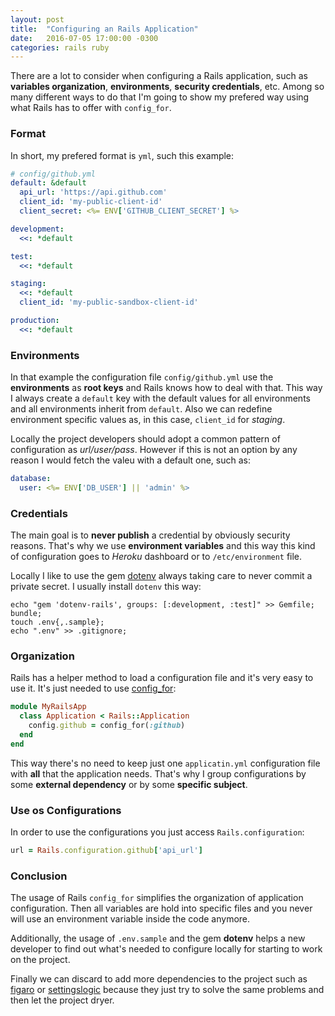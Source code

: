 ```yaml
---
layout: post
title:  "Configuring an Rails Application"
date:   2016-07-05 17:00:00 -0300
categories: rails ruby
---
```


There are a lot to consider when configuring a Rails application, such as **variables organization**, **environments**, **security credentials**, etc. Among so many different ways to do that I'm going to show my prefered way using what Rails has to offer with `config_for`.

### Format

In short, my prefered format is `yml`, such this example:

```yml
# config/github.yml
default: &default
  api_url: 'https://api.github.com'
  client_id: 'my-public-client-id'
  client_secret: <%= ENV['GITHUB_CLIENT_SECRET'] %>

development:
  <<: *default

test:
  <<: *default

staging:
  <<: *default
  client_id: 'my-public-sandbox-client-id'

production:
  <<: *default
```

### Environments

In that example the configuration file `config/github.yml` use the **environments** as **root keys** and Rails knows how to deal with that. This way I always create a `default` key with the default values for all environments and all environments inherit from `default`. Also we can redefine environment specific values as, in this case, `client_id` for *staging*.

Locally the project developers should adopt a common pattern of configuration as *url/user/pass*. However if this is not an option by any reason I would fetch the valeu with a default one, such as:

```yml
database:
  user: <%= ENV['DB_USER'] || 'admin' %>
```

### Credentials

The main goal is to **never publish** a credential by obviously security reasons. That's why we use **environment variables** and this way this kind of configuration goes to *Heroku* dashboard or to `/etc/environment` file.

Locally I like to use the gem [dotenv](https://github.com/bkeepers/dotenv) always taking care to never commit a private secret. I usually install `dotenv` this way:

```shell
echo "gem 'dotenv-rails', groups: [:development, :test]" >> Gemfile;
bundle;
touch .env{,.sample};
echo ".env" >> .gitignore;
```

### Organization

Rails has a helper method to load a configuration file and it's very easy to use it. It's just needed to use [config_for](http://api.rubyonrails.org/classes/Rails/Application.html#method-i-config_for):

```ruby
module MyRailsApp
  class Application < Rails::Application
    config.github = config_for(:github)
  end
end
```

This way there's no need to keep just one `applicatin.yml` configuration file with **all** that the application needs. That's why I group configurations by some **external dependency** or by some **specific subject**.

### Use os Configurations

In order to use the configurations you just access `Rails.configuration`:

```ruby
url = Rails.configuration.github['api_url']
```

### Conclusion

The usage of Rails `config_for` simplifies the organization of application configuration. Then all variables are hold into specific files and you never will use an environment variable inside the code anymore.

Additionally, the usage of `.env.sample` and the gem **dotenv** helps a new developer to find out what's needed to configure locally for starting to work on the project.

Finally we can discard to add more dependencies to the project such as [figaro](https://github.com/laserlemon/figaro) or [settingslogic](https://github.com/settingslogic/settingslogic) because they just try to solve the same problems and then let the project dryer.
